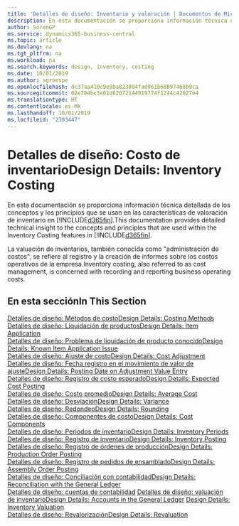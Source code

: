 ```yaml
---
title: 'Detalles de diseño: Inventario y valoración | Documentos de Microsoft'
description: En esta documentación se proporciona información técnica detallada de los conceptos y los principios que se usan en las características de valoración de inventario en Business Central.
author: SorenGP
ms.service: dynamics365-business-central
ms.topic: article
ms.devlang: na
ms.tgt_pltfrm: na
ms.workload: na
ms.search.keywords: design, inventory, costing
ms.date: 10/01/2019
ms.author: sgroespe
ms.openlocfilehash: dc37aa410c9e9ba823894fad961b68897468b9ca
ms.sourcegitcommit: 02e704bc3e01d62072144919774f1244c42827e4
ms.translationtype: HT
ms.contentlocale: es-MX
ms.lasthandoff: 10/01/2019
ms.locfileid: "2303447"
---
```

# <a name="design-details-inventory-costing"></a><span data-ttu-id="b150c-103">Detalles de diseño: Costo de inventario</span><span class="sxs-lookup"><span data-stu-id="b150c-103">Design Details: Inventory Costing</span></span>
<span data-ttu-id="b150c-104">En esta documentación se proporciona información técnica detallada de los conceptos y los principios que se usan en las características de valoración de inventario en [!INCLUDE[d365fin](includes/d365fin_md.md)].</span><span class="sxs-lookup"><span data-stu-id="b150c-104">This documentation provides detailed technical insight to the concepts and principles that are used within the Inventory Costing features in [!INCLUDE[d365fin](includes/d365fin_md.md)].</span></span>  

<span data-ttu-id="b150c-105">La valuación de inventarios, también conocida como "administración de costos", se refiere al registro y la creación de informes sobre los costos operativos de la empresa.</span><span class="sxs-lookup"><span data-stu-id="b150c-105">Inventory costing, also referred to as cost management, is concerned with recording and reporting business operating costs.</span></span>  

## <a name="in-this-section"></a><span data-ttu-id="b150c-106">En esta sección</span><span class="sxs-lookup"><span data-stu-id="b150c-106">In This Section</span></span>  
[<span data-ttu-id="b150c-107">Detalles de diseño: Métodos de costo</span><span class="sxs-lookup"><span data-stu-id="b150c-107">Design Details: Costing Methods</span></span>](design-details-costing-methods.md)  
[<span data-ttu-id="b150c-108">Detalles de diseño: Liquidación de productos</span><span class="sxs-lookup"><span data-stu-id="b150c-108">Design Details: Item Application</span></span>](design-details-item-application.md)  
[<span data-ttu-id="b150c-109">Detalles de diseño: Problema de liquidación de producto conocido</span><span class="sxs-lookup"><span data-stu-id="b150c-109">Design Details: Known Item Application Issue</span></span>](design-details-inventory-zero-level-open-item-ledger-entries.md)  
[<span data-ttu-id="b150c-110">Detalles de diseño: Ajuste de costo</span><span class="sxs-lookup"><span data-stu-id="b150c-110">Design Details: Cost Adjustment</span></span>](design-details-cost-adjustment.md)  
[<span data-ttu-id="b150c-111">Detalles de diseño: Fecha registro en el movimiento de valor de ajuste</span><span class="sxs-lookup"><span data-stu-id="b150c-111">Design Details: Posting Date on Adjustment Value Entry</span></span>](design-details-inventory-adjustment-value-entry-posting-date.md)  
[<span data-ttu-id="b150c-112">Detalles de diseño: Registro de costo esperado</span><span class="sxs-lookup"><span data-stu-id="b150c-112">Design Details: Expected Cost Posting</span></span>](design-details-expected-cost-posting.md)  
[<span data-ttu-id="b150c-113">Detalles de diseño: Costo promedio</span><span class="sxs-lookup"><span data-stu-id="b150c-113">Design Details: Average Cost</span></span>](design-details-average-cost.md)  
[<span data-ttu-id="b150c-114">Detalles de diseño: Desviación</span><span class="sxs-lookup"><span data-stu-id="b150c-114">Design Details: Variance</span></span>](design-details-variance.md)  
[<span data-ttu-id="b150c-115">Detalles de diseño: Redondeo</span><span class="sxs-lookup"><span data-stu-id="b150c-115">Design Details: Rounding</span></span>](design-details-rounding.md)  
[<span data-ttu-id="b150c-116">Detalles de diseño: Componentes de costo</span><span class="sxs-lookup"><span data-stu-id="b150c-116">Design Details: Cost Components</span></span>](design-details-cost-components.md)  
[<span data-ttu-id="b150c-117">Detalles de diseño: Periodos de inventario</span><span class="sxs-lookup"><span data-stu-id="b150c-117">Design Details: Inventory Periods</span></span>](design-details-inventory-periods.md)  
[<span data-ttu-id="b150c-118">Detalles de diseño: Registro de inventario</span><span class="sxs-lookup"><span data-stu-id="b150c-118">Design Details: Inventory Posting</span></span>](design-details-inventory-posting.md)  
[<span data-ttu-id="b150c-119">Detalles de diseño: Registro de órdenes de producción</span><span class="sxs-lookup"><span data-stu-id="b150c-119">Design Details: Production Order Posting</span></span>](design-details-production-order-posting.md)  
[<span data-ttu-id="b150c-120">Detalles de diseño: Registro de pedidos de ensamblado</span><span class="sxs-lookup"><span data-stu-id="b150c-120">Design Details: Assembly Order Posting</span></span>](design-details-assembly-order-posting.md)  
[<span data-ttu-id="b150c-121">Detalles de diseño: Conciliación con contabilidad</span><span class="sxs-lookup"><span data-stu-id="b150c-121">Design Details: Reconciliation with the General Ledger</span></span>](design-details-reconciliation-with-the-general-ledger.md)  
<span data-ttu-id="b150c-122">[Detalles de diseño: cuentas de contabilidad](design-details-accounts-in-the-general-ledger.md)
[Detalles de diseño: valuación de inventario](design-details-inventory-valuation.md)</span><span class="sxs-lookup"><span data-stu-id="b150c-122">[Design Details: Accounts in the General Ledger](design-details-accounts-in-the-general-ledger.md)
[Design Details: Inventory Valuation](design-details-inventory-valuation.md)</span></span>  
[<span data-ttu-id="b150c-123">Detalles de diseño: Revalorización</span><span class="sxs-lookup"><span data-stu-id="b150c-123">Design Details: Revaluation</span></span>](design-details-revaluation.md)
